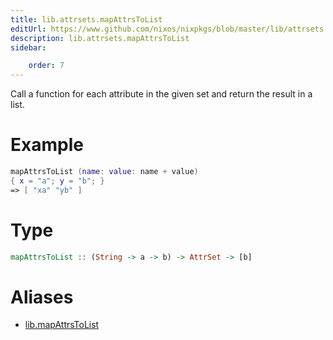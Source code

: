 ```yaml
---
title: lib.attrsets.mapAttrsToList
editUrl: https://www.github.com/nixos/nixpkgs/blob/master/lib/attrsets.nix#L678C5
description: lib.attrsets.mapAttrsToList
sidebar:

    order: 7
---
```


Call a function for each attribute in the given set and return
the result in a list.

# Example

```nix
mapAttrsToList (name: value: name + value)
{ x = "a"; y = "b"; }
=> [ "xa" "yb" ]
```

# Type

```haskell
mapAttrsToList :: (String -> a -> b) -> AttrSet -> [b]
```


# Aliases

- [lib.mapAttrsToList](/reference/libmapAttrsToList)


